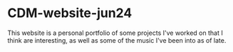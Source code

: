 # CDM-website-jun24
 This website is a personal portfolio of some projects I've worked on that I think are interesting, as well as some of the music I've been into as of late.